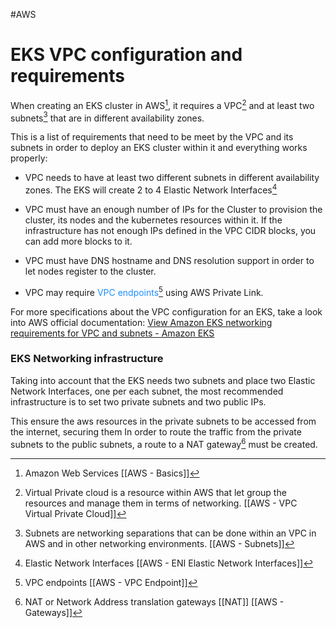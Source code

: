 #AWS 

# EKS VPC configuration and requirements

When creating an EKS cluster in AWS[^1], it requires a VPC[^2] and at least two subnets[^3] that are in different availability zones. 

This is a list of requirements that need to be meet by the VPC and its subnets in order to deploy an EKS cluster within it and everything works properly: 

* VPC needs to have at least two different subnets in different availability zones. The EKS will create 2 to 4 Elastic Network Interfaces[^5]

* VPC must have an enough number of IPs for the Cluster to provision the cluster, its nodes and the kubernetes resources within it. 
	If the infrastructure has not enough IPs defined in the VPC CIDR blocks, you can add more blocks to it. 

* VPC must have DNS hostname and DNS resolution support in order to let nodes register to the cluster. 

* VPC may require <span style="color:DodgerBlue;">VPC endpoints</span>[^4] using AWS Private Link. 

For more specifications about the VPC configuration for an EKS, take a look into AWS official documentation: [View Amazon EKS networking requirements for VPC and subnets - Amazon EKS](https://docs.aws.amazon.com/eks/latest/userguide/network_reqs.html)

### EKS Networking infrastructure

Taking into account that the EKS needs two subnets and place two Elastic Network Interfaces, one per each subnet, the most recommended infrastructure is to set two private subnets and two public IPs. 

This ensure the aws resources in the private subnets to be accessed from the internet, securing them 
In order to route the traffic from the private subnets to the public subnets, a route to a NAT gateway[^6] must be created. 

[^1]: Amazon Web Services [[AWS - Basics]]
[^2]:Virtual Private cloud is a resource within AWS that let group the resources and manage them in terms of networking.  [[AWS - VPC Virtual Private Cloud]]
[^3]: Subnets are networking separations that can be done within an VPC in AWS and in other networking environments. [[AWS - Subnets]]
[^4]: VPC endpoints [[AWS - VPC Endpoint]]
[^5]: Elastic Network Interfaces [[AWS - ENI Elastic Network Interfaces]] 
[^6]: NAT or Network Address translation gateways [[NAT]] [[AWS - Gateways]]